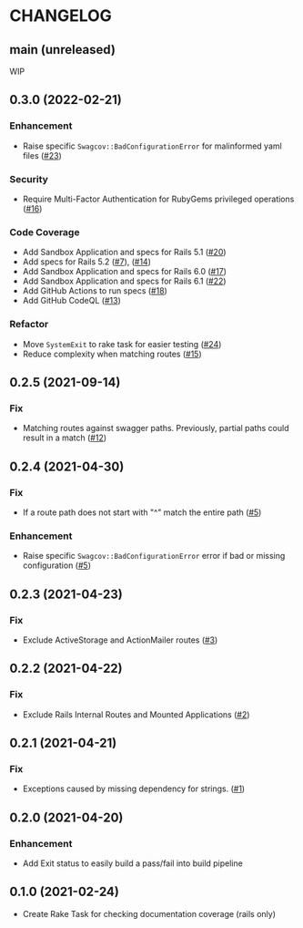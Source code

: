 # CHANGELOG
## main (unreleased)
WIP

## 0.3.0 (2022-02-21)
### Enhancement
  - Raise specific `Swagcov::BadConfigurationError` for malinformed yaml files ([#23](https://github.com/smridge/swagcov/pull/23))

### Security
  - Require Multi-Factor Authentication for RubyGems privileged operations ([#16](https://github.com/smridge/swagcov/pull/16))

### Code Coverage
  - Add Sandbox Application and specs for Rails 5.1 ([#20](https://github.com/smridge/swagcov/pull/20))
  - Add specs for Rails 5.2 ([#7](https://github.com/smridge/swagcov/pull/7)), ([#14](https://github.com/smridge/swagcov/pull/14))
  - Add Sandbox Application and specs for Rails 6.0 ([#17](https://github.com/smridge/swagcov/pull/17))
  - Add Sandbox Application and specs for Rails 6.1 ([#22](https://github.com/smridge/swagcov/pull/22))
  - Add GitHub Actions to run specs ([#18](https://github.com/smridge/swagcov/pull/18))
  - Add GitHub CodeQL ([#13](https://github.com/smridge/swagcov/pull/13))

### Refactor
  - Move `SystemExit` to rake task for easier testing ([#24](https://github.com/smridge/swagcov/pull/24))
  - Reduce complexity when matching routes ([#15](https://github.com/smridge/swagcov/pull/15))

## 0.2.5 (2021-09-14)
### Fix
  - Matching routes against swagger paths. Previously, partial paths could result in a match ([#12](https://github.com/smridge/swagcov/pull/12))

## 0.2.4 (2021-04-30)
### Fix
  - If a route path does not start with "^" match the entire path ([#5](https://github.com/smridge/swagcov/pull/5))
### Enhancement
  - Raise specific `Swagcov::BadConfigurationError` error if bad or missing configuration ([#5](https://github.com/smridge/swagcov/pull/5))

## 0.2.3 (2021-04-23)
### Fix
  - Exclude ActiveStorage and ActionMailer routes ([#3](https://github.com/smridge/swagcov/pull/3))

## 0.2.2 (2021-04-22)
### Fix
  - Exclude Rails Internal Routes and Mounted Applications ([#2](https://github.com/smridge/swagcov/pull/2))

## 0.2.1 (2021-04-21)
### Fix
  - Exceptions caused by missing dependency for strings. ([#1](https://github.com/smridge/swagcov/pull/1))

## 0.2.0 (2021-04-20)
### Enhancement
  - Add Exit status to easily build a pass/fail into build pipeline

## 0.1.0 (2021-02-24)
- Create Rake Task for checking documentation coverage (rails only)
